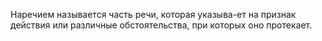 Наречием называется часть речи, которая указыва-ет на 
признак действия или различные обстоятельства, при 
которых оно протекает.
